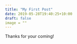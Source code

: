 ```yaml
---
title: "My First Post"
date: 2019-05-28T19:40:25+10:00
draft: false
image = ""
---
```

Thanks for your coming!

